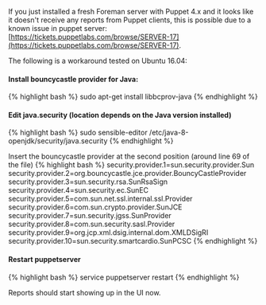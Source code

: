 If you just installed a fresh Foreman server with Puppet 4.x and it looks like it doesn't receive any
reports from Puppet clients, this is possible due to a known issue in puppet server:
[https://tickets.puppetlabs.com/browse/SERVER-17](https://tickets.puppetlabs.com/browse/SERVER-17).

The following is a workaround tested on Ubuntu 16.04:

#### Install bouncycastle provider for Java:

{% highlight bash %}
sudo apt-get install libbcprov-java
{% endhighlight %}

#### Edit java.security (location depends on the Java version installed)
{% highlight bash %}
sudo sensible-editor /etc/java-8-openjdk/security/java.security
{% endhighlight %}

Insert the bouncycastle provider at the second position (around line 69 of the file)
{% highlight bash %}
security.provider.1=sun.security.provider.Sun
security.provider.2=org.bouncycastle.jce.provider.BouncyCastleProvider
security.provider.3=sun.security.rsa.SunRsaSign
security.provider.4=sun.security.ec.SunEC
security.provider.5=com.sun.net.ssl.internal.ssl.Provider
security.provider.6=com.sun.crypto.provider.SunJCE
security.provider.7=sun.security.jgss.SunProvider
security.provider.8=com.sun.security.sasl.Provider
security.provider.9=org.jcp.xml.dsig.internal.dom.XMLDSigRI
security.provider.10=sun.security.smartcardio.SunPCSC
{% endhighlight %}

#### Restart puppetserver
{% highlight bash %}
service puppetserver restart
{% endhighlight %}

Reports should start showing up in the UI now.
